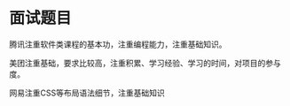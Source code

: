 # 面试题目

腾讯注重软件类课程的基本功，注重编程能力，注重基础知识。

美团注重基础，要求比较高，注重积累、学习经验、学习的时间，对项目的参与度。

网易注重CSS等布局语法细节，注重基础知识

